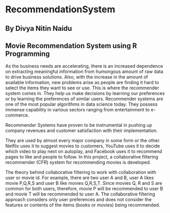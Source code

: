 # RecommendationSystem
## By Divya Nitin Naidu

## Movie Recommendation System using R Programming

As the business needs are accelerating, there is an increased dependence on extracting meaningful information from humongous amount of raw data to drive business solutions. Also, with the increase in the amount of available information, new problems arise as people are finding it hard to select the items they want to see or use. This is where the recommender system comes in. They help us make decisions by learning our preferences or by learning the preferences of similar users.
Recommender systems are one of the most popular algorithms in data science today. They possess immense capability in various sectors ranging from entertainment to e-commerce. 

Recommender Systems have proven to be instrumental in pushing up company revenues and customer satisfaction with their implementation.

They are used by almost every major company in some form or the other. Netflix uses it to suggest movies to customers, YouTube uses it to decide which video to play next on autoplay, and Facebook uses it to recommend pages to like and people to follow.
In this project, a collaborative filtering recommender (CFR) system for recommending movies is developed.

The theory behind collaborative filtering to work with collaboration with user or movie id. For example, there are two user A and B, user A likes movie P,Q,R,S and user B like movies Q,R,S,T. Since movies Q, R and S are common for both users, therefore, movie P will be recommended to user B and movie T will be recommended to user A. The collaborative filtering approach considers only user preferences and does not consider the features or contents of the items (books or movies) being recommended. 
